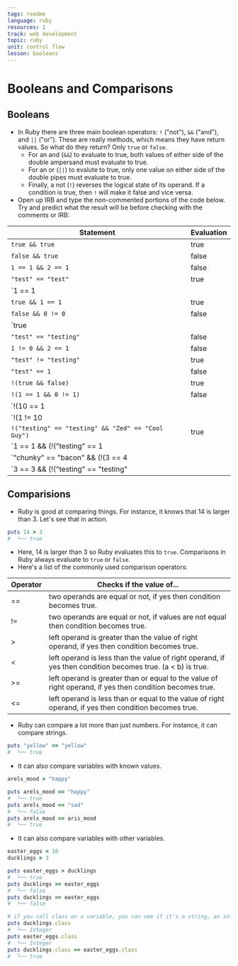 ```yaml
---
tags: readme
language: ruby
resources: 1
track: web development
topic: ruby
unit: control flow
lesson: booleans
---
```


# Booleans and Comparisons

## Booleans

* In Ruby there are three main boolean operators: `!` ("not"), `&&` ("and"), and `||` ("or"). These are really methods, which means they have return values. So what do they return? Only `true` or `false`. 
  * For an and (`&&`) to evaluate to true, both values of either side of the double ampersand must evaluate to true.
  * For an or (`||`) to evalute to true, only one value on either side of the double pipes must evaluate to true.
  * Finally, a not (`!`) reverses the logical state of its operand. If a condition is true, then `!` will make it false and vice versa.
* Open up IRB and type the non-commented portions of the code below. Try and predict what the result will be before checking with the comments or IRB:

|Statement                                                  | Evaluation |
|-----------------------------------------------------------|------------|
|`true && true`                                             | true       |
|`false && true`                                            | false      |
|`1 == 1 && 2 == 1`                                         | false      |
|`"test" == "test"`                                         | true       |
|`1 == 1 || 2 != 1`                                         | true       |
|`true && 1 == 1`                                           | true       |
|`false && 0 != 0`                                          | false      |
|`true || 1 == 1`                                           | true       |
|`"test" == "testing"`                                      | false      |
|`1 != 0 && 2 == 1`                                         | false      |
|`"test" != "testing"`                                      | true       |
|`"test" == 1`                                              | false      |
|`!(true && false)`                                         | true       |
|`!(1 == 1 && 0 != 1)`                                      | false      |
|`!(10 == 1 || 1000 == 1000)`                               | false      |
|`!(1 != 10 || 3 == 4)`                                     | false      |
|`!("testing" == "testing" && "Zed" == "Cool Guy")`         | true       |
|`1 == 1 && (!("testing" == 1 || 1 == 0))`                  | true       |
|`"chunky" == "bacon" && (!(3 == 4 || 3 == 3))`             | false      |
|`3 == 3 && (!("testing" == "testing" || "Ruby" == "Fun"))` | false      |

## Comparisions

* Ruby is good at comparing things. For instance, it knows that 14 is larger than 3. Let's see that in action.

```rb
puts 14 > 3
#  └── true
```

* Here, 14 is larger than 3 so Ruby evaluates this to `true`. Comparisons in Ruby always evaluate to `true` or `false`.
* Here's a list of the commonly used comparison operators:

Operator               | Checks if the value of...
-----------------------|--------------------------------------------
==                     | two operands are equal or not, if yes then condition becomes true.
!=                     | two operands are equal or not, if values are not equal then condition becomes true.
>                      | left operand is greater than the value of right operand, if yes then condition becomes true.
<                      | left operand is less than the value of right operand, if yes then condition becomes true.  (a < b) is true.
>=                     | left operand is greater than or equal to the value of right operand, if yes then condition becomes true.
<=                     | left operand is less than or equal to the value of right operand, if yes then condition becomes true.

* Ruby can compare a lot more than just numbers. For instance, it can compare strings.

```rb
puts "yellow" == "yellow"
#  └── true
```

* It can also compare variables with known values.

```rb
arels_mood = "happy"

puts arels_mood == "happy"
#  └── true
puts arels_mood == "sad"
#  └── false
puts arels_mood == aris_mood
#  └── true
```

* It can also compare variables with other variables.

```rb
easter_eggs = 16
ducklings = 3

puts easter_eggs > ducklings
#  └── true
puts ducklings >= easter_eggs
#  └── false
puts ducklings == easter_eggs
#  └── false

# if you call class on a variable, you can see if it's a string, an integer, etc.
puts ducklings.class
#  └── Integer
puts easter_eggs.class
#  └── Integer
puts ducklings.class == easter_eggs.class
#  └── true
```
